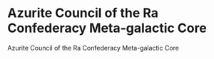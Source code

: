 # Azurite Council of the Ra Confederacy Meta-galactic Core

Azurite Council of the Ra Confederacy Meta-galactic Core